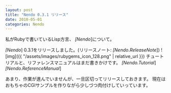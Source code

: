 ```yaml
---
layout: post
title: "Nendo 0.3.1 リリース"
date: 2010-05-01
categories: Nendo
---
```

私がRubyで書いているLisp方言、 *[Nendo*]について。

*[Nendo*] 0.3.1をリリースしました。(リリースノート: *[Nendo.ReleaseNote*])
![img]({{ "/assets/images/rubygems_icon_128.png" | relative_url }})
チュートリアルと、リファレンスマニュアルはまだ書きかけです。
*[Nendo.Tutorial*] 
*[Nendo.ReferenceManual*] 

あまり、作業が進んでいませんが、一旦区切ってリリースしておきます。
現在はおもちゃのCGIサンプルを作りながら少しづつ肉付けしていっています。
